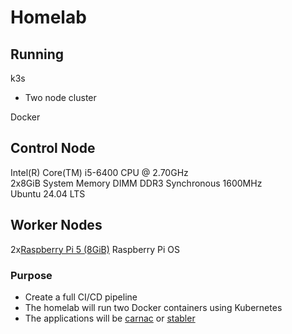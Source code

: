# Homelab<br>
## Running
k3s<br>
* Two node cluster<br>

Docker<br>
## Control Node
Intel(R) Core(TM) i5-6400 CPU @ 2.70GHz<br>
2x8GiB System Memory DIMM DDR3 Synchronous 1600MHz<br>
Ubuntu 24.04 LTS<br>
## Worker Nodes
2x[Raspberry Pi 5 (8GiB)](https://www.raspberrypi.com/products/raspberry-pi-5/)
Raspberry Pi OS 
### Purpose 
* Create a full CI/CD pipeline
* The homelab will run two Docker containers using Kubernetes<br>
* The applications will be [carnac](https://github.com/dodderingstalwart/carnac) or [stabler](https://github.com/dodderingstalwart/strabler)
